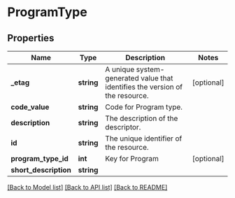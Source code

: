 # ProgramType

## Properties
Name | Type | Description | Notes
------------ | ------------- | ------------- | -------------
**_etag** | **string** | A unique system-generated value that identifies the version of the resource. | [optional] 
**code_value** | **string** | Code for Program type. | 
**description** | **string** | The description of the descriptor. | 
**id** | **string** | The unique identifier of the resource. | 
**program_type_id** | **int** | Key for Program | [optional] 
**short_description** | **string** |  | 

[[Back to Model list]](../README.md#documentation-for-models) [[Back to API list]](../README.md#documentation-for-api-endpoints) [[Back to README]](../README.md)


